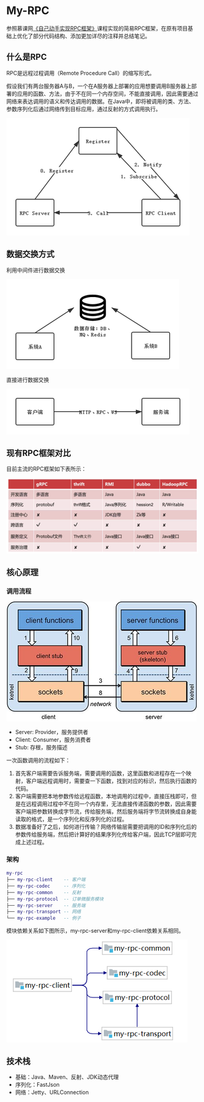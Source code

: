 # My-RPC

参照慕课网[《自己动手实现RPC框架》](https://www.imooc.com/learn/1158)课程实现的简易RPC框架，在原有项目基础上优化了部分代码结构、添加更加详尽的注释并总结笔记。

## 什么是RPC

RPC是远程过程调用（Remote Procedure Call）的缩写形式。

假设我们有两台服务器A与B，一个在A服务器上部署的应用想要调用B服务器上部署的应用的函数、方法，由于不在同一个内存空间，不能直接调用，因此需要通过网络来表达调用的语义和传达调用的数据。在Java中，即将被调用的类、方法、参数序列化后通过网络传到目标应用，通过反射的方式调用执行。

![整体架构](https://github.com/Mahongsheng/my-rpc/raw/main/images/RPC%E6%95%B4%E4%BD%93%E6%9E%B6%E6%9E%84.png)



## 数据交换方式

利用中间件进行数据交换

![中间件-数据交互](https://github.com/Mahongsheng/my-rpc/raw/main/images/%E4%B8%AD%E9%97%B4%E4%BB%B6-%E6%95%B0%E6%8D%AE%E4%BA%A4%E4%BA%92.png)

直接进行数据交换

![直接数据交互](https://github.com/Mahongsheng/my-rpc/raw/main/images/%E7%9B%B4%E6%8E%A5%E6%95%B0%E6%8D%AE%E4%BA%A4%E4%BA%92.png)

## 现有RPC框架对比

目前主流的RPC框架如下表所示：

![现有RPC框架对比](https://github.com/Mahongsheng/my-rpc/raw/main/images/%E7%8E%B0%E6%9C%89RPC%E6%A1%86%E6%9E%B6%E5%AF%B9%E6%AF%94.png)

## 核心原理

### 调用流程

![调用流程](https://github.com/Mahongsheng/my-rpc/raw/main/images/%E8%B0%83%E7%94%A8%E6%B5%81%E7%A8%8B.jpg)

- Server: Provider，服务提供者
- Client: Consumer，服务消费者
- Stub: 存根，服务描述

一次函数调用的流程如下：

1. 首先客户端需要告诉服务端，需要调用的函数，这里函数和进程存在一个映射，客户端远程调用时，需要查一下函数，找到对应的标识，然后执行函数的代码。
2. 客户端需要把本地参数传给远程函数，本地调用的过程中，直接压栈即可，但是在远程调用过程中不在同一个内存里，无法直接传递函数的参数，因此需要客户端把参数转换成字节流，传给服务端，然后服务端将字节流转换成自身能读取的格式，是一个序列化和反序列化的过程。
3. 数据准备好了之后，如何进行传输？网络传输层需要把调用的ID和序列化后的参数传给服务端，然后把计算好的结果序列化传给客户端，因此TCP层即可完成上述过程。

### 架构

```lua
my-rpc
├── my-rpc-client    -- 客户端
├── my-rpc-codec     -- 序列化
├── my-rpc-common    -- 反射
├── my-rpc-protocol  -- 订单微服务模块
├── my-rpc-server    -- 服务端
├── my-rpc-transport -- 网络
└── my-rpc-example   -- 例子
```

模块依赖关系如下图所示，my-rpc-server和my-rpc-client依赖关系相同。

![模块依赖关系](https://github.com/Mahongsheng/my-rpc/raw/main/images/%E6%A8%A1%E5%9D%97%E4%BE%9D%E8%B5%96%E5%85%B3%E7%B3%BB.png)

## 技术栈

- 基础：Java、Maven、反射、JDK动态代理
- 序列化：FastJson
- 网络：Jetty、URLConnection

